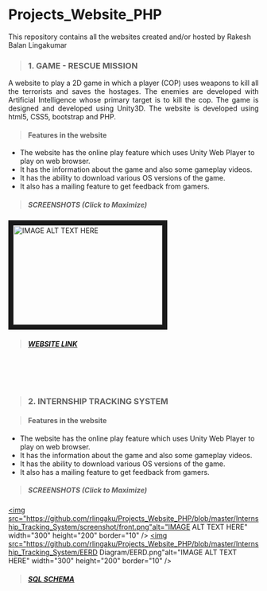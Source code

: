 # Projects_Website_PHP
This repository contains all the websites created and/or hosted by Rakesh Balan Lingakumar

> ### 1. GAME - RESCUE MISSION
<p align="justify">A website to play a 2D game in which a player (COP) uses weapons to kill all the terrorists and saves the hostages. The enemies are developed with Artificial Intelligence whose primary target is to kill the cop. The game is designed and developed using Unity3D. The website is developed using html5, CSS5, bootstrap and PHP.</p>

> #### Features in the website
* The website has the online play feature which uses Unity Web Player to play on web browser. 
* It has the information about the game and also some gameplay videos.
* It has the ability to download various OS versions of the game. 
* It also has a mailing feature to get feedback from gamers.

> ##### SCREENSHOTS (Click to Maximize)

<a href="https://github.com/rlingaku/Projects_Website_PHP/blob/master/Game_RescueMission/screenshot/mainpage.png" target="_blank">
<img src="https://github.com/rlingaku/Projects_Website_PHP/blob/master/Game_RescueMission/screenshot/mainpage.png" 
alt="IMAGE ALT TEXT HERE" width="300" height="200" border="10" /></a> 

> ##### [WEBSITE LINK](http://rescuemissiongame-rlingaku.rhcloud.com/)

<br>
<br>
<br>

> ### 2. INTERNSHIP TRACKING SYSTEM
<p align="justify"></p>

> #### Features in the website
* The website has the online play feature which uses Unity Web Player to play on web browser. 
* It has the information about the game and also some gameplay videos.
* It has the ability to download various OS versions of the game. 
* It also has a mailing feature to get feedback from gamers.

> ##### SCREENSHOTS (Click to Maximize)

<a href="https://github.com/rlingaku/Projects_Website_PHP/blob/master/Internship_Tracking_System/screenshot/front.png" target="_blank"><img src="https://github.com/rlingaku/Projects_Website_PHP/blob/master/Internship_Tracking_System/screenshot/front.png"alt="IMAGE ALT TEXT HERE" width="300" height="200" border="10" /></a> <a href="https://github.com/rlingaku/Projects_Website_PHP/blob/master/Internship_Tracking_System/EERD Diagram/EERD.png" target="_blank"><img src="https://github.com/rlingaku/Projects_Website_PHP/blob/master/Internship_Tracking_System/EERD Diagram/EERD.png"alt="IMAGE ALT TEXT HERE" width="300" height="200" border="10" /></a> 

> ##### [SQL SCHEMA](https://github.com/rlingaku/Projects_Website_PHP/blob/master/Internship_Tracking_System/Schema)
